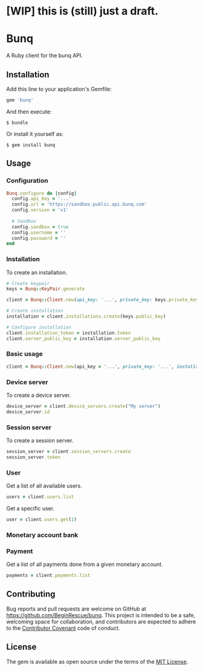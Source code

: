 # [WIP] this is (still) just a draft.

# Bunq

A Ruby client for the bunq API.

## Installation

Add this line to your application's Gemfile:

```ruby
gem 'bunq'
```

And then execute:

    $ bundle

Or install it yourself as:

    $ gem install bunq

## Usage

### Configuration

```ruby
Bunq.configure do |config|
  config.api_key = '...'
  config.url = 'https://sandbox.public.api.bunq.com'
  config.version = 'v1'
  
  # Sandbox
  config.sandbox = true
  config.username = ''
  config.password = ''
end
```

### Installation

To create an installation.

```ruby
# Create keypair
keys = Bunq::KeyPair.generate

client = Bunq::Client.new(api_key: '...', private_key: keys.private_key)

# Create installation
installation = client.installations.create(keys.public_key)

# Configure installation
client.installation_token = installation.token
client.server_public_key = installation.server_public_key
```

### Basic usage

```ruby
client = Bunq::Client.new(api_key = '...', private_key: '...', installation_token: '...', server_public_key: '...')
```

### Device server

To create a device server.

```ruby
device_server = client.device_servers.create("My server")
device_server.id
```

### Session server

To create a session server.

```ruby
session_server = client.session_servers.create
session_server.token
```

### User

Get a list of all available users.

```ruby
users = client.users.list
```

Get a specific user.

```ruby
user = client.users.get(1)
```

### Monetary account bank

### Payment

Get a list of all payments done from a given monetary account.

```ruby
payments = client.payments.list
```

## Contributing

Bug reports and pull requests are welcome on GitHub at https://github.com/BeginRescue/bunq. This project is intended to be a safe, welcoming space for collaboration, and contributors are expected to adhere to the [Contributor Covenant](http://contributor-covenant.org) code of conduct.

## License

The gem is available as open source under the terms of the [MIT License](http://opensource.org/licenses/MIT).